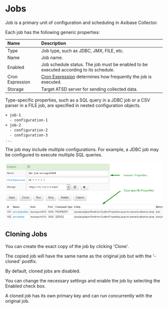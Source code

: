 # Jobs

Job is a primary unit of configuration and scheduling in Axibase Collector. 

Each job has the following generic properties: 

| **Name** | **Description** |
|:--- |:---|
| Type | Job type, such as JDBC, JMX, FILE, etc.|
| Name | Job name. |
| Enabled | Job schedule status. The job must be enabled to be executed according to its schedule. |
| Cron Expression | [Cron Expression](scheduling.md#cron-expressions) determines how frequently the job is executed.
| Storage | Target ATSD server for sending collected data. |

Type-specific properties, such as a SQL query in a JDBC job or a CSV parser in a FILE job, are specified in nested configuration objects.

```
+ job-1
  - configuration-1
+ job-2
  - configuration-2
  - configuration-3
...
```

The job may include multiple configurations. For example, a JDBC job may be configured to execute multiple SQL queries.

![](images/job-properties.png)

## Cloning Jobs

You can create the exact copy of the job by clicking 'Clone'.

The copied job will have the same name as the original job but with the '-cloned' postfix. 

By default, cloned jobs are disabled. 

You can change the necessary settings and enable the job by selecting the Enabled check box. 

A cloned job has its own primary key and can run concurrently with the original job.
